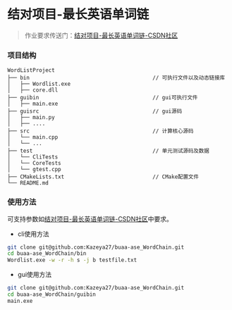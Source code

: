 # 结对项目-最长英语单词链

> 作业要求传送门：[结对项目-最长英语单词链-CSDN社区](https://bbs.csdn.net/topics/613883108)

### 项目结构

```
WordListProject
├── bin                                       // 可执行文件以及动态链接库
│   ├── Wordlist.exe
│   ├── core.dll 
├── guibin                                    // gui可执行文件
│   ├── main.exe
├── guisrc                                    // gui源码
│   ├── main.py
│   ├── ....
├── src										  // 计算核心源码
│   └── main.cpp
│   └── ...
├── test									  // 单元测试源码及数据
│   └── CliTests
│   └── CoreTests
│   └── gtest.cpp
├── CMakeLists.txt							  // CMake配置文件
└── README.md
```

### 使用方法

可支持参数如[结对项目-最长英语单词链-CSDN社区](https://bbs.csdn.net/topics/613883108)中要求。

- cli使用方法

```bash
git clone git@github.com:Kazeya27/buaa-ase_WordChain.git
cd buaa-ase_WordChain/bin
Wordlist.exe -w -r -h s -j b testfile.txt
```

- gui使用方法

```bash
git clone git@github.com:Kazeya27/buaa-ase_WordChain.git
cd buaa-ase_WordChain/guibin
main.exe
```

